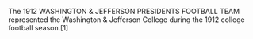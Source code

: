 The 1912 WASHINGTON & JEFFERSON PRESIDENTS FOOTBALL TEAM represented the Washington & Jefferson College during the 1912 college football season.[1]
